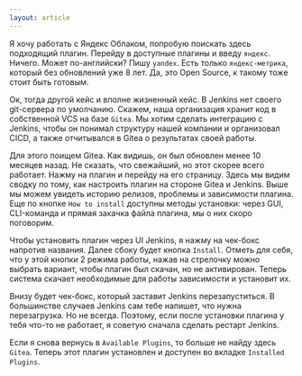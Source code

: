 ```yaml
---
layout: article
---
```

Я хочу работать с Яндекс Облаком, попробую поискать здесь подходящий плагин. Перейду в доступные плагины и введу `яндекс`. Ничего. Может по-английски? Пишу `yandex`. Есть только `яндекс-метрика`, который без обновлений уже 8 лет. Да, это Open Source, к такому тоже стоит быть готовым.

Ок, тогда другой кейс и вполне жизненный кейс. В Jenkins нет своего git-сервера по умолчанию. Скажем, наша организация хранит код в собственной VCS на базе `Gitea`. Мы хотим сделать интеграцию с Jenkins, чтобы он понимал структуру нашей компании и организовал CICD, а также отчитывался в Gitea о результатах своей работы.

Для этого поищем Gitea. Как видишь, он был обновлен менее 10 месяцев назад. Не сказать, что свежайший, но этот скорее всего работает. Нажму на плагин и перейду на его страницу. Здесь мы видим сводку по тому, как настроить плагин на стороне Gitea и Jenkins. Выше мы можем увидеть историю релизов, проблемы и зависимости плагина. Еще по кнопке `How to install` доступны методы установки: через GUI, CLI-команда и прямая закачка файла плагина, мы о них скоро поговорим.

Чтобы установить плагин через UI Jenkins, я нажму на чек-бокс напротив названия. Далее сбоку будет кнопка `Install`. Отметь для себя, что у этой кнопки 2 режима работы, нажав на стрелочку можно выбрать вариант, чтобы плагин был скачан, но не активирован. Теперь система скачает необходимые для работы зависимости и установит их.

Внизу будет чек-бокс, который заставит Jenkins перезапуститься. В большинстве случаев Jenkins сам тебе напишет, что нужна перезагрузка. Но не всегда. Поэтому, если после установки плагина у тебя что-то не работает, я советую сначала сделать рестарт Jenkins.

Если я снова вернусь в `Available Plugins`, то больше не найду здесь `Gitea`. Теперь этот плагин установлен и доступен во вкладке `Installed Plugins`.
